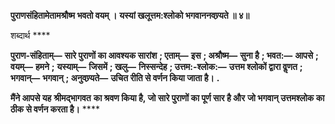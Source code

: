 **पुराणसंहितामेतामश्रौष्म भवतो वयम् ।** **यस्यां खलूत्तम:श्लोको भगवाननवण्र्यते ॥ ४॥** 

शब्दार्थ **** 

**पुराण-संहिताम्—** **सारे पुराणों का आवश्यक सारांश** **; एताम्—** **इस** **; अश्रौष्म—** **सुना है** **; भवत:—** **आपसे** **; वयम्—** **हमने** **;** **यस्याम्—** **जिसमें** **; खलु—** **निस्सन्देह** **; उत्तम:-श्लोक:—** **उत्तम श्लोकों द्वारा वॢणत** **; भगवान्—** **भगवान्** **; अनुवण्र्यते—** **उचित रीति से वर्णन किया जाता है।** **.** 

**मैंने आपसे यह** **श्रीमद्भागवत** **का श्रवण किया है, जो सारे पुराणों का पूर्ण सार है और** **जो भगवान् उत्तमश्लोक का ठीक से वर्णन करता है।** **** 